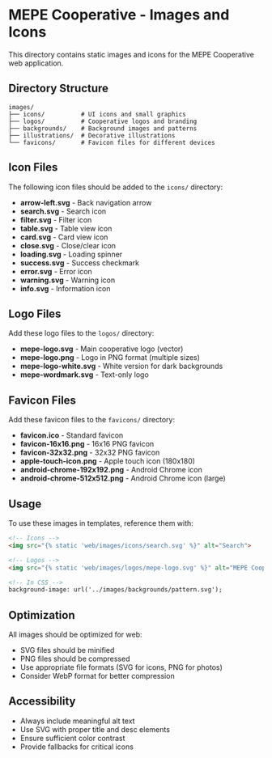 # MEPE Cooperative - Images and Icons

This directory contains static images and icons for the MEPE Cooperative web application.

## Directory Structure

```
images/
├── icons/          # UI icons and small graphics
├── logos/          # Cooperative logos and branding
├── backgrounds/    # Background images and patterns
├── illustrations/  # Decorative illustrations
└── favicons/       # Favicon files for different devices
```

## Icon Files

The following icon files should be added to the `icons/` directory:

- **arrow-left.svg** - Back navigation arrow
- **search.svg** - Search icon
- **filter.svg** - Filter icon
- **table.svg** - Table view icon
- **card.svg** - Card view icon
- **close.svg** - Close/clear icon
- **loading.svg** - Loading spinner
- **success.svg** - Success checkmark
- **error.svg** - Error icon
- **warning.svg** - Warning icon
- **info.svg** - Information icon

## Logo Files

Add these logo files to the `logos/` directory:

- **mepe-logo.svg** - Main cooperative logo (vector)
- **mepe-logo.png** - Logo in PNG format (multiple sizes)
- **mepe-logo-white.svg** - White version for dark backgrounds
- **mepe-wordmark.svg** - Text-only logo

## Favicon Files

Add these favicon files to the `favicons/` directory:

- **favicon.ico** - Standard favicon
- **favicon-16x16.png** - 16x16 PNG favicon
- **favicon-32x32.png** - 32x32 PNG favicon
- **apple-touch-icon.png** - Apple touch icon (180x180)
- **android-chrome-192x192.png** - Android Chrome icon
- **android-chrome-512x512.png** - Android Chrome icon (large)

## Usage

To use these images in templates, reference them with:

```html
<!-- Icons -->
<img src="{% static 'web/images/icons/search.svg' %}" alt="Search">

<!-- Logos -->
<img src="{% static 'web/images/logos/mepe-logo.svg' %}" alt="MEPE Cooperative">

<!-- In CSS -->
background-image: url('../images/backgrounds/pattern.svg');
```

## Optimization

All images should be optimized for web:
- SVG files should be minified
- PNG files should be compressed
- Use appropriate file formats (SVG for icons, PNG for photos)
- Consider WebP format for better compression

## Accessibility

- Always include meaningful alt text
- Use SVG with proper title and desc elements
- Ensure sufficient color contrast
- Provide fallbacks for critical icons
